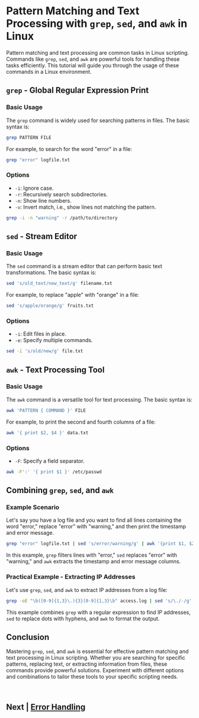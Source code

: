 
# Pattern Matching and Text Processing with `grep`, `sed`, and `awk` in Linux

Pattern matching and text processing are common tasks in Linux scripting. Commands like `grep`, `sed`, and `awk` are powerful tools for handling these tasks efficiently. This tutorial will guide you through the usage of these commands in a Linux environment.

## `grep` - Global Regular Expression Print

### Basic Usage

The `grep` command is widely used for searching patterns in files. The basic syntax is:

```bash
grep PATTERN FILE
```

For example, to search for the word "error" in a file:

```bash
grep "error" logfile.txt
```

### Options

- `-i`: Ignore case.
- `-r`: Recursively search subdirectories.
- `-n`: Show line numbers.
- `-v`: Invert match, i.e., show lines not matching the pattern.

```bash
grep -i -n "warning" -r /path/to/directory
```

## `sed` - Stream Editor

### Basic Usage

The `sed` command is a stream editor that can perform basic text transformations. The basic syntax is:

```bash
sed 's/old_text/new_text/g' filename.txt
```

For example, to replace "apple" with "orange" in a file:

```bash
sed 's/apple/orange/g' fruits.txt
```

### Options

- `-i`: Edit files in place.
- `-e`: Specify multiple commands.

```bash
sed -i 's/old/new/g' file.txt
```

## `awk` - Text Processing Tool

### Basic Usage

The `awk` command is a versatile tool for text processing. The basic syntax is:

```bash
awk 'PATTERN { COMMAND }' FILE
```

For example, to print the second and fourth columns of a file:

```bash
awk '{ print $2, $4 }' data.txt
```

### Options

- `-F`: Specify a field separator.

```bash
awk -F':' '{ print $1 }' /etc/passwd
```

## Combining `grep`, `sed`, and `awk`

### Example Scenario

Let's say you have a log file and you want to find all lines containing the word "error," replace "error" with "warning," and then print the timestamp and error message.

```bash
grep "error" logfile.txt | sed 's/error/warning/g' | awk '{print $1, $2, $3, $4, $5}'
```

In this example, `grep` filters lines with "error," `sed` replaces "error" with "warning," and `awk` extracts the timestamp and error message columns.

### Practical Example - Extracting IP Addresses

Let's use `grep`, `sed`, and `awk` to extract IP addresses from a log file:

```bash
grep -oE "\b([0-9]{1,3}\.){3}[0-9]{1,3}\b" access.log | sed 's/\./-/g' | awk '{print "IP Address: " $1}'
```

This example combines `grep` with a regular expression to find IP addresses, `sed` to replace dots with hyphens, and `awk` to format the output.

## Conclusion

Mastering `grep`, `sed`, and `awk` is essential for effective pattern matching and text processing in Linux scripting. Whether you are searching for specific patterns, replacing text, or extracting information from files, these commands provide powerful solutions. Experiment with different options and combinations to tailor these tools to your specific scripting needs.


<br>

## Next | [Error Handling](https://github.com/lioneltchami/bash-scripting-tutorial/tree/main/Tutorial-Files/11.Error-Handling)
